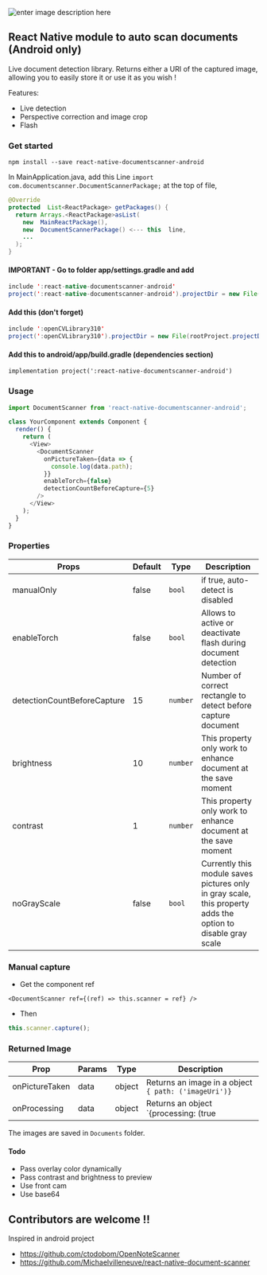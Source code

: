 ![enter image description 
here](https://media.giphy.com/media/KZBdm9gbGGRBlRZV1t/giphy.gif)

## React Native module to auto scan documents (Android only)

Live document detection library. Returns either a URI of the captured image, allowing you to easily store it or use it as you wish !

Features:

- Live detection
- Perspective correction and image crop
- Flash

### Get started

`npm install --save react-native-documentscanner-android`

In MainApplication.java, add this Line `import com.documentscanner.DocumentScannerPackage;` at the top of file,

```java
@Override
protected  List<ReactPackage> getPackages() {
  return Arrays.<ReactPackage>asList(
    new  MainReactPackage(),
    new  DocumentScannerPackage() <--- this  line,
    ...
  );
}
```

#### IMPORTANT - Go to folder app/settings.gradle and add

```java
include ':react-native-documentscanner-android'
project(':react-native-documentscanner-android').projectDir = new File(rootProject.projectDir, '../node_modules/react-native-documentscanner-android/android')
```

#### Add this (don't forget)

```java
include ':openCVLibrary310'
project(':openCVLibrary310').projectDir = new File(rootProject.projectDir,'../node_modules/react-native-documentscanner-android/android/openCVLibrary310')
```
 #### Add this to android/app/build.gradle (dependencies section)
```
implementation project(':react-native-documentscanner-android')
```

### Usage

```javascript
import DocumentScanner from 'react-native-documentscanner-android';

class YourComponent extends Component {
  render() {
    return (
      <View>
        <DocumentScanner
          onPictureTaken={data => {
            console.log(data.path);
          }}
          enableTorch={false}
          detectionCountBeforeCapture={5}
        />
      </View>
    );
  }
}
```

### Properties

| Props                       | Default | Type     | Description                                                                                                  |
| --------------------------- | ------- | -------- | ------------------------------------------------------------------------------------------------------------ |
| manualOnly                  | false   | `bool`   | if true, auto-detect is disabled                                                                             |
| enableTorch                 | false   | `bool`   | Allows to active or deactivate flash during document detection                                               |
| detectionCountBeforeCapture | 15      | `number` | Number of correct rectangle to detect before capture document                                                |
| brightness                  | 10      | `number` | This property only work to enhance document at the save moment                                               |
| contrast                    | 1       | `number` | This property only work to enhance document at the save moment                                               |
| noGrayScale                 | false   | `bool`   | Currently this module saves pictures only in gray scale, this property adds the option to disable gray scale |

### Manual capture

- Get the component ref

`<DocumentScanner ref={(ref) => this.scanner = ref} />`

- Then

```javascript
this.scanner.capture();
```

### Returned Image

| Prop           | Params | Type   | Description                                                                            |
| -------------- | ------ | ------ | -------------------------------------------------------------------------------------- |
| onPictureTaken | data   | object | Returns an image in a object `{ path: ('imageUri')}`                                   |
| onProcessing   | data   | object | Returns an object `{processing: (true | false)}` to show is an image is processing yet |

The images are saved in `Documents` folder.


#### Todo

- Pass overlay color dynamically
- Pass contrast and brightness to preview
- Use front cam
- Use base64

## Contributors are welcome !!

Inspired in android project

- https://github.com/ctodobom/OpenNoteScanner
- https://github.com/Michaelvilleneuve/react-native-document-scanner

